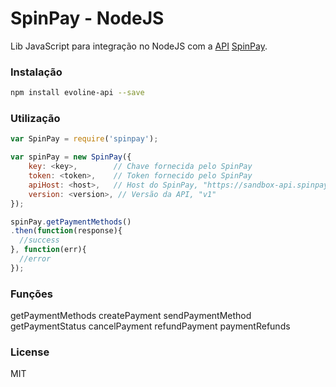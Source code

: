 # SpinPay - NodeJS
Lib JavaScript para integração no NodeJS com a [API](https://docs.spinpay.com.br/#//) [SpinPay](https://spinpay.com.br/).

### Instalação

```bash
npm install evoline-api --save
```

### Utilização
```javascript
var SpinPay = require('spinpay');

var spinPay = new SpinPay({ 
    key: <key>,        // Chave fornecida pelo SpinPay
    token: <token>,    // Token fornecido pelo SpinPay
    apiHost: <host>,   // Host do SpinPay, "https://sandbox-api.spinpay.com.br", 
    version: <version>, // Versão da API, "v1"
});

spinPay.getPaymentMethods()
.then(function(response){
  //success
}, function(err){
  //error
});
```

### Funções
getPaymentMethods
createPayment
sendPaymentMethod
getPaymentStatus
cancelPayment
refundPayment
paymentRefunds

### License

MIT